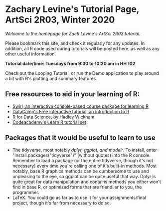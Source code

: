 # **Zachary Levine's Tutorial Page, ArtSci 2R03, Winter 2020**
*Welcome to the homepage for Zach Levine's ArtSci 2R03 tutorial.*

 Please bookmark this site, and check it regularly for any updates. In addition, all R code used during tutorials will be posted here, as well as any other useful information.

**Tutorial date/time:  Tuesdays from 9:30 to 10:20 am in HH 102**


Check out the Looping Tutorial, or run the Demo application to play around a bit with R's plotting and summary features.

## Free resources to aid in your learning of R:

 - [Swirl, an interactive console-based course package for learning R](https://swirlstats.com/)
 - [DataCamp's Free interactive tutorial, an introduction to R](https://www.datacamp.com/courses/free-introduction-to-r)
 - [R for Data Science, by Hadley Wickham](https://r4ds.had.co.nz/)
 -  [Codeacademy's Learn R tutorial set](https://www.codecademy.com/learn/learn-r)

## Packages that it would be useful to learn to use
- The tidyverse, most notably *dplyr, ggplot, and modelr*.
To install, enter "install.packages("tidyverse")" (without quotes) into the R console. Remember to load a package (or the entire tidyverse, though it's not necessary) every time you're calling one of it's built-in methods. Most notably, base R graphics methods can be cumbersome to use and unpleasing to the eye, so ggplot can be quite useful that way. Dplyr is quite great for data manipulation and contains methods you either won't find in base R, or optimized forms that are friendlier to you, the programmer.
- LaTeX. You could go as far as to use it for your assignments/final project, though it's far from necessary to do so.
